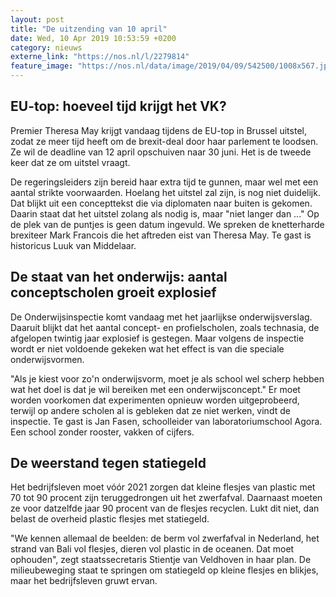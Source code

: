 ```yaml
---
layout: post
title: "De uitzending van 10 april"
date: Wed, 10 Apr 2019 10:53:59 +0200
category: nieuws
externe_link: "https://nos.nl/l/2279814"
feature_image: "https://nos.nl/data/image/2019/04/09/542500/1008x567.jpg"
---
```


<h2>EU-top: hoeveel tijd krijgt het VK?</h2>
<p>Premier Theresa May krijgt vandaag tijdens de EU-top in Brussel uitstel, zodat ze meer tijd heeft om de brexit-deal door haar parlement te loodsen. Ze wil de deadline van 12 april opschuiven naar 30 juni. Het is de tweede keer dat ze om uitstel vraagt.</p>
<p>De regeringsleiders zijn bereid haar extra tijd te gunnen, maar wel met een aantal strikte voorwaarden. Hoelang het uitstel zal zijn, is nog niet duidelijk. Dat blijkt uit een concepttekst die via diplomaten naar buiten is gekomen. Daarin staat dat het uitstel zolang als nodig is, maar "niet langer dan ..." Op de plek van de puntjes is geen datum ingevuld. We spreken de knetterharde brexiteer Mark Francois die het aftreden eist van Theresa May. Te gast is historicus Luuk van Middelaar.</p>
<h2>De staat van het onderwijs: aantal conceptscholen groeit explosief</h2>
<p>De Onderwijsinspectie komt vandaag met het jaarlijkse onderwijsverslag. Daaruit blijkt dat het aantal concept- en profielscholen, zoals technasia, de afgelopen twintig jaar explosief is gestegen. Maar volgens de inspectie wordt er niet voldoende gekeken wat het effect is van die speciale onderwijsvormen.</p>
<p>"Als je kiest voor zo'n onderwijsvorm, moet je als school wel scherp hebben wat het doel is dat je wil bereiken met een onderwijsconcept." Er moet worden voorkomen dat experimenten opnieuw worden uitgeprobeerd, terwijl op andere scholen al is gebleken dat ze niet werken, vindt de inspectie. Te gast is Jan Fasen, schoolleider van laboratoriumschool Agora. Een school zonder rooster, vakken of cijfers. </p>
<h2>De weerstand tegen statiegeld</h2>
<p>Het bedrijfsleven moet vóór 2021 zorgen dat kleine flesjes van plastic met 70 tot 90 procent zijn teruggedrongen uit het zwerfafval. Daarnaast moeten ze voor datzelfde jaar 90 procent van de flesjes recyclen. Lukt dit niet, dan belast de overheid plastic flesjes met statiegeld.</p>
<p>"We kennen allemaal de beelden: de berm vol zwerfafval in Nederland, het strand van Bali vol flesjes, dieren vol plastic in de oceanen. Dat moet ophouden", zegt staatssecretaris Stientje van Veldhoven in haar plan. De milieubeweging staat te springen om statiegeld op kleine flesjes en blikjes, maar het bedrijfsleven gruwt ervan.</p>
